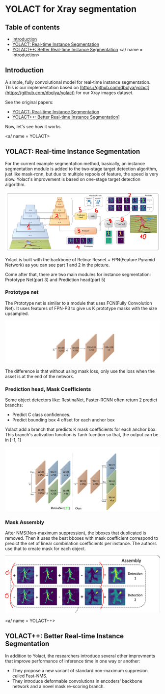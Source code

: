 # YOLACT for Xray segmentation
## Table of contents
- [Introduction](#Introduction)
- [YOLACT: Real-time Instance Segmentation](#YOLACT)
- [YOLACT++: Better Real-time Instance Segmentation](#YOLACT++)
<a/ name = Introduction></a>
## Introduction
A simple, fully convolutional model for real-time instance segmentation. This is our implementation based on [https://github.com/dbolya/yolact](https://github.com/dbolya/yolact) for our Xray images dataset.

See the original papers:
- [YOLACT: Real-time Instance Segmentation](https://arxiv.org/abs/1904.02689)
- [YOLACT++: Better Real-time Instance Segmentation](https://arxiv.org/abs/1912.06218)]

Now, let's see how it works.

<a/ name = YOLACT></a>
## YOLACT: Real-time Instance Segmentation
For the current example segmentation method, basically, an instance segmentation module is added to the two-stage target detection algorithm, just like mask-rcnn, but due to multiple repools of feature, the speed is very slow. Yolact's improvement is based on one-stage target detection algorithm.

![yolact_architecture](images/yolact_architecture.png)

Yolact is built with the backbone of Retina: Resnet + FPN(Feature Pyramid Network) as you can see part 1 and 2 in the picture. 

Come after that, there are two main modules for instance segmentation: Prototype Net(part 3) and Prediction head(part 5)

### Prototype net
The Prototype net is similar to a module that uses FCN(Fully Convolution Net). It uses features of FPN-P3 to give us K prototype masks with the size upsampled.

![Protonet Architecture](images/protonet_architecture.PNG)

The difference is that without using mask loss, only use the loss when the asset is at the end of the network.

### Prediction head, Mask Coefficients
Some object detectors like: RestinaNet, Faster-RCNN often return 2 predict branchs:
- Predict C class confidences.
- Predict bounding box 4 offset for each anchor box

Yolact add a branch that predicts K mask coefficients for each anchor box. This branch's activation function is Tanh fucntion so that, the output can be in [-1, 1]

![prediction_head](images/prediction_head.PNG)

### Mask Assembly
After NMS(Non-maximum suppression), the bboxes that duplicated is removed.
Then it uses the best bboxes with mask coefficient correspond to predict the set of linear combination coefficients per instance.
The authors use that to create mask for each object.

![mask_assembly](images/mask_assembly.png)  

<a/ name = YOLACT++></a>
## YOLACT++: Better Real-time Instance Segmentation
In addition to Yolact, the researchers introduce several other improvments that improve performance of inference time in one way or another:
- They propose a new variant of standard non-maximum suppresion called Fast-NMS.
- They introduce deformable convolutions in encoders' backbone network and a novel mask re-scoring branch.

